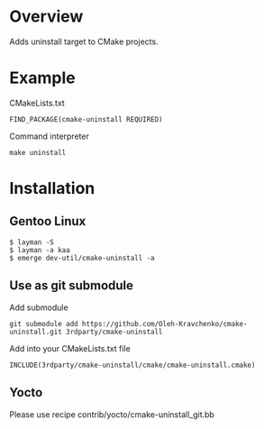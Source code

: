 # Overview

Adds uninstall target to CMake projects.

# Example

CMakeLists.txt

	FIND_PACKAGE(cmake-uninstall REQUIRED)

Command interpreter

	make uninstall

# Installation

## Gentoo Linux

	$ layman -S
	$ layman -a kaa
	$ emerge dev-util/cmake-uninstall -a

## Use as git submodule

Add submodule

	git submodule add https://github.com/Oleh-Kravchenko/cmake-uninstall.git 3rdparty/cmake-uninstall

Add into your CMakeLists.txt file

	INCLUDE(3rdparty/cmake-uninstall/cmake/cmake-uninstall.cmake)

## Yocto

Please use recipe contrib/yocto/cmake-uninstall_git.bb
